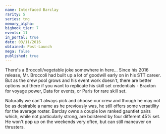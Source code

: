 ```yaml
---
name: Interfaced Barclay
rarity: 5
series: tng
memory_alpha:
bigbook_tier: 7
events: 11
in_portal: true
date: 03/11/2016
obtained: Post-Launch
mega: false
published: true
---
```


There's a Broccoli/vegetable joke somewhere in here… Since his 2016 release, Mr. Broccoli had built up a lot of goodwill early on in his STT career. But as the crew pool grows and his event work doesn't, there are better options out there if you want to replicate his skill set credentials - Braxton for voyage power, Data for events, or Paris for rare skill set.

Naturally we can't always pick and choose our crew and though he may not be as desirable a name as he previously was, he still offers some versatility for the average roster. Barclay owns a couple low ranked gauntlet pairs which, while not particularly strong, are bolstered by four different 45% set. He won't pop up on the weekends very often, but can still maneuver on thrusters.
